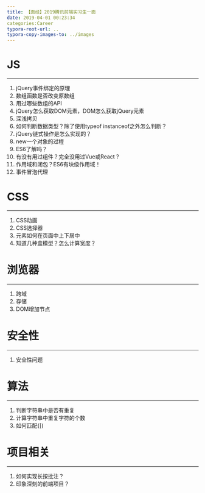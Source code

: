```yaml
---
title: 【面经】2019腾讯前端实习生一面
date: 2019-04-01 00:23:34
categories:Career
typora-root-url: ..
typora-copy-images-to: ../images
---
```


# JS
---
1. jQuery事件绑定的原理
2. 数组函数是否改变原数组
3. 用过哪些数组的API
4. jQuery怎么获取DOM元素，DOM怎么获取jQuery元素
5. 深浅拷贝
6. 如何判断数据类型？除了使用typeof instanceof之外怎么判断？
7. jQuery链式操作是怎么实现的？
8. new一个对象的过程 
9. ES6了解吗？
10. 有没有用过组件？完全没用过Vue或React？
11. 作用域和闭包？ES6有块级作用域！
12. 事件冒泡代理

# CSS
---
1. CSS动画
2. CSS选择器
3. 元素如何在页面中上下居中
4. 知道几种盒模型？怎么计算宽度？

# 浏览器
---
1. 跨域
2. 存储
3. DOM增加节点


# 安全性
---
1. 安全性问题

# 算法
---
1. 判断字符串中是否有重复 
2. 计算字符串中重复字符的个数
3. 如何匹配{[(  

# 项目相关
---
1. 如何实现长按批注？
2. 印象深刻的前端项目？

